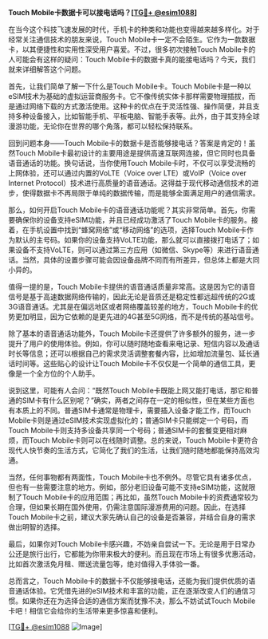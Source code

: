 **Touch Mobile卡数据卡可以接电话吗？[[TG💪+ @esim1088](https://t.me/s/esim1088)]**

在当今这个科技飞速发展的时代，手机卡的种类和功能也变得越来越多样化。对于经常关注通信技术的朋友来说，Touch Mobile卡一定不会陌生。它作为一款数据卡，以其便捷性和实用性深受用户喜爱。不过，很多初次接触Touch Mobile卡的人可能会有这样的疑问：Touch Mobile卡的数据卡真的能接电话吗？今天，我们就来详细解答这个问题。

首先，让我们简单了解一下什么是Touch Mobile卡。Touch Mobile卡是一种以eSIM技术为基础的虚拟运营商服务卡。它不像传统实体卡那样需要物理插拔，而是通过网络下载的方式激活使用。这种卡的优点在于灵活性强、操作简便，并且支持多种设备接入，比如智能手机、平板电脑、智能手表等。此外，由于其支持全球漫游功能，无论你在世界的哪个角落，都可以轻松保持联系。

回到问题本身——Touch Mobile卡的数据卡是否能够接电话？答案是肯定的！虽然Touch Mobile卡最初设计的主要用途是提供高速互联网连接，但它同时也具备语音通话的功能。换句话说，当你使用Touch Mobile卡时，不仅可以享受流畅的上网体验，还可以通过内置的VoLTE（Voice over LTE）或VoIP（Voice over Internet Protocol）技术进行高质量的语音通话。这得益于现代移动通信技术的进步，使得数据卡不再局限于单纯的数据传输，而是能够全面满足用户的通信需求。

那么，如何开启Touch Mobile卡的语音通话功能呢？其实非常简单。首先，你需要确保你的设备支持eSIM功能，并且已经成功激活了Touch Mobile卡的服务。接着，在手机设置中找到“蜂窝网络”或“移动网络”的选项，选择Touch Mobile卡作为默认的主号码。如果你的设备支持VoLTE功能，那么就可以直接拨打电话了；如果设备不支持VoLTE，则可以通过第三方应用（如微信、Skype等）来进行语音通话。当然，具体的设置步骤可能会因设备品牌不同而有所差异，但总体上都是大同小异的。

值得一提的是，Touch Mobile卡提供的语音通话质量非常高。这是因为它的语音信号是基于高速数据网络传输的，因此无论是音质还是稳定性都远超传统的2G或3G语音通话。尤其是在偏远地区或者网络覆盖较差的地方，Touch Mobile卡的优势更加明显，因为它依赖的是更先进的4G甚至5G网络，而不是传统的基站信号。

除了基本的语音通话功能外，Touch Mobile卡还提供了许多额外的服务，进一步提升了用户的使用体验。例如，你可以随时随地查看来电记录、短信内容以及通话时长等信息；还可以根据自己的需求灵活调整套餐内容，比如增加流量包、延长通话时间等。这些贴心的设计让Touch Mobile卡不仅仅是一个简单的通信工具，更像是一个全方位的个人助手。

说到这里，可能有人会问：“既然Touch Mobile卡既能上网又能打电话，那它和普通的SIM卡有什么区别呢？”确实，两者之间存在一定的相似性，但在某些方面也有本质上的不同。普通SIM卡通常是物理卡，需要插入设备才能工作，而Touch Mobile卡则是通过eSIM技术实现虚拟化的；普通SIM卡只能绑定一个号码，而Touch Mobile卡则支持多设备共享同一个号码；普通SIM卡的套餐变更相对麻烦，而Touch Mobile卡则可以在线随时调整。总的来说，Touch Mobile卡更符合现代人快节奏的生活方式，它简化了我们的生活，让我们随时随地都能保持高效沟通。

当然，任何事物都有两面性，Touch Mobile卡也不例外。尽管它具有诸多优点，但也有一些需要注意的地方。例如，部分老旧设备可能不支持eSIM功能，这就限制了Touch Mobile卡的应用范围；再比如，虽然Touch Mobile卡的资费通常较为合理，但如果长期在国外使用，仍需注意国际漫游费用的问题。因此，在选择Touch Mobile卡之前，建议大家先确认自己的设备是否兼容，并结合自身的需求做出明智的选择。

最后，如果你对Touch Mobile卡感兴趣，不妨亲自尝试一下。无论是用于日常办公还是旅行出行，它都能为你带来极大的便利。而且现在市场上有很多优惠活动，比如首次激活免月租、赠送流量包等，绝对值得入手体验一番。

总而言之，Touch Mobile卡的数据卡不仅能够接电话，还能为我们提供优质的语音通话体验。它凭借先进的eSIM技术和丰富的功能，正在逐渐改变人们的通信习惯。如果你还在为选择合适的通信方案而犹豫不决，那么不妨试试Touch Mobile卡吧！相信它会给你的生活带来更多惊喜和便利。

[[TG💪+ @esim1088](https://t.me/s/esim1088) ![Image](https://i.postimg.cc/4NQfJmqS/Snipaste-2025-05-13-00-14-12.png)]